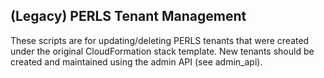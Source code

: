 (Legacy) PERLS Tenant Management
-----------
These scripts are for updating/deleting PERLS tenants that were created under the original CloudFormation stack template. New tenants should be created and maintained using the admin API (see admin_api).
